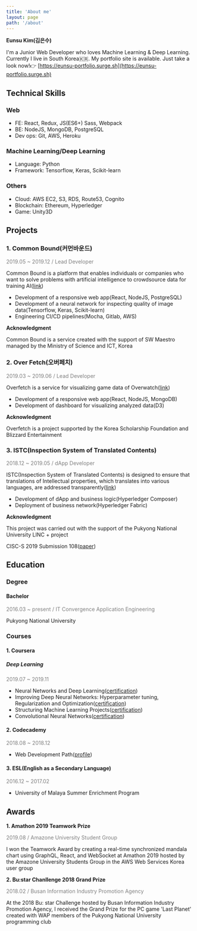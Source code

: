 ```yaml
---
title: 'About me'
layout: page
path: '/about'
---
```


**Eunsu Kim(김은수)**

I'm a Junior Web Developer who loves Machine Learning & Deep Learning. Currently I live in South Korea🇰🇷.
My portfolio site is available. Just take a look now!👉
[https://eunsu-portfolio.surge.sh](https://eunsu-portfolio.surge.sh)

## Technical Skills

### Web

- FE: React, Redux, JS(ES6+) Sass, Webpack
- BE: NodeJS, MongoDB, PostgreSQL
- Dev ops: Git, AWS, Heroku

### Machine Learning/Deep Learning

- Language: Python
- Framework: Tensorflow, Keras, Scikit-learn

### Others

- Cloud: AWS EC2, S3, RDS, Route53, Cognito
- Blockchain: Ethereum, Hyperledger
- Game: Unity3D

## Projects

### 1. Common Bound(커먼바운드)

<span style="color: grey;">2019.05 ~ 2019.12 / Lead Developer</span>

Common Bound is a platform that enables individuals or companies who want to solve problems with artificial intelligence to crowdsource data for training AI([link](https://github.com/Common-Bound))

- Development of a responsive web app(React, NodeJS, PostgreSQL)
- Development of a neural network for inspecting quality of image data(Tensorflow, Keras, Scikit-learn)
- Engineering CI/CD pipelines(Mocha, Gitlab, AWS)

**Acknowledgment**

Common Bound is a service created with the support of SW Maestro managed by the Ministry of Science and ICT, Korea

### 2. Over Fetch(오버페치)

<span style="color: grey;">2019.03 ~ 2019.06 / Lead Developer</span>

Overfetch is a service for visualizing game data of Overwatch([link](https://github.com/eunsukimme/Overfetch))

- Development of a responsive web app(React, NodeJS, MongoDB)
- Development of dashboard for visualizing analyzed data(D3)

**Acknowledgment**

Overfetch is a project supported by the Korea Scholarship Foundation and Blizzard Entertainment

### 3. ISTC(Inspection System of Translated Contents)

<span style="color: grey;">2018.12 ~ 2019.05 / dApp Developer</span>

ISTC(Inspection System of Translated Contents) is designed to ensure that translations of Intellectual properties, which translates into various languages, are addressed transparently([link](https://github.com/eunsukimme/Translation-Content-Quality-Assurance-System))

- Development of dApp and business logic(Hyperledger Composer)
- Deployment of business network(Hyperledger Fabric)

**Acknowledgment**

This project was carried out with the support of the Pukyong National University LINC + project

CISC-S 2019 Submission 108([paper](https://github.com/eunsukimme/Translation-Content-Quality-Assurance-System/blob/master/document/CISC-S_2019_paper_108.pdf))

## Education

### Degree

#### Bachelor

<span style="color: grey;">2016.03 ~ present / IT Convergence Application Engineering</span>

Pukyong National University

### Courses

#### 1. Coursera

##### Deep Learning

<span style="color: grey;">2019.07 ~ 2019.11</span>

- Neural Networks and Deep Learning([certification](https://www.coursera.org/account/accomplishments/certificate/S9NA5RQTNPUT?utm_medium=certificate&utm_source=link&utm_campaign=copybutton_certificate))
- Improving Deep Neural Networks: Hyperparameter tuning, Regularization and Optimization([certification](https://www.coursera.org/account/accomplishments/certificate/4F7D37RARSVU?utm_medium=certificate&utm_source=link&utm_campaign=copybutton_certificate))
- Structuring Machine Learning Projects([certification](https://www.coursera.org/account/accomplishments/certificate/FDNWZCDXCCRN?utm_medium=certificate&utm_source=link&utm_campaign=copybutton_certificate))
- Convolutional Neural Networks([certification](https://www.coursera.org/account/accomplishments/certificate/GKFMQRHPCQ6N))

#### 2. Codecademy

<span style="color: grey;">2018.08 ~ 2018.12</span>

- Web Development Path([profile](https://www.codecademy.com/profiles/eunsukimme))

#### 3. ESL(English as a Secondary Language)

<span style="color: grey;">2016.12 ~ 2017.02</span>

- University of Malaya Summer Enrichment Program

## Awards

**1. Amathon 2019 Teamwork Prize**

<span style="color: grey;">2019.08 / Amazone University Student Group</span>

I won the Teamwork Award by creating a real-time synchronized mandala chart using GraphQL, React, and WebSocket at Amathon 2019 hosted by the Amazone University Students Group in the AWS Web Services Korea user group

**2. Bu:star Chanllenge 2018 Grand Prize**

<span style="color: grey;">2018.02 / Busan Information Industry Promotion Agency</span>

At the 2018 Bu: star Challenge hosted by Busan Information Industry Promotion Agency, I received the Grand Prize for the PC game 'Last Planet' created with WAP members of the Pukyong National University programming club

